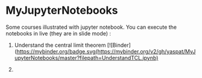 # MyJupyterNotebooks
Some courses illustrated with jupyter notebook.
You can execute the notebooks in live (they are in slide mode) :

1. Understand the central limit theorem 
[![Binder](https://mybinder.org/badge.svg(https://mybinder.org/v2/gh/yaspat/MyJupyterNotebooks/master?filepath=UnderstandTCL.ipynb)

2.
